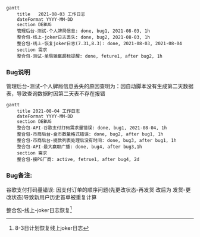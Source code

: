 ```mermaid
gantt
	title	2021-08-03 工作日志
	dateFormat YYYY-MM-DD
	section DEBUG
	管理后台-测试-个人牌局信息: done, bug1, 2021-08-03, 1h
	整合包-线上-joker日志丢失: done, bug2, 2021-08-03, 1h
	整合包-线上-恢复joker日志(7.31,8.3): done, 2021-08-03, 2021-08-04
	section 需求
	整合包-测试-单局输赢超标提醒: done, feture1, after bug2, 1h
```

### Bug说明

管理后台-测试-个人牌局信息丢失的原因查明为：因自动脚本没有生成第二天数据表，导致查询数据时因第二天表不存在报错

```mermaid
gantt
	title 2021-08-04 工作日志
	dateFormat YYYY-MM-DD
	section DEBUG
	整合包-API-谷歌支付打码需求量错误: done, bug1, 2021-08-04, 1h
	整合包-币商后台-金币数量格式错误: done, bug2, after bug1, 1h
	整合包-币商后台-提款列表处理后没有时间: done, bug3, after bug1, 1h
	整合包-API-最大赢取广播: done, bug4, after bug3,1h
	section 需求
	整合包-接PG厂商: active, fetrue1, after bug4, 2d
```

### Bug备注:

谷歌支付打码量错误: 因支付订单的顺序问题(先更改状态-再发货 改后为 发货-更改状态)导致新用户历史首单被重复计算

整合包-线上-joker日志恢复[^1]

[^1]:8-3日计划恢复线上joker日志

